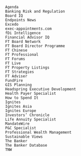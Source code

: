 
    Agenda
    Banking Risk and Regulation
    Board IQ
    Endpoints News
    Excedo
    exec-appointments.com
    fDi Intelligence
    Financial Advisor IQ
    FT Board Network
    FT Board Director Programme
    FT Chinese
    FT Professional
    FT Forums
    FT Live
    FT Property Listings
    FT Strategies
    FT Adviser
    FundFire
    GIS Planning
    Headspring Executive Development
    Health Payer Specialist
    How to Spend It
    Ignites
    Ignites Asia
    Ignites Europe
    Investors’ Chronicle
    Life Annuity Specialist
    MandateWire
    P&C Specialist
    Professional Wealth Management
    Sustainable Views
    The Banker
    The Banker Database
    TNW
